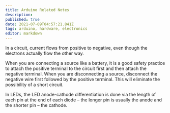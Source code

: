 ```yaml
---
title: Arduino Related Notes
description: 
published: true
date: 2021-07-09T04:57:21.841Z
tags: arduino, hardware, electronics
editor: markdown
---
```


In a circuit, current flows from positive to negative, even though the electrons actually flow the other way.

 When you are connecting a source like a battery, it is a good safety practice to attach the positive terminal to the circuit first and then attach the negative terminal. When you are disconnecting a source, disconnect the negative wire first followed by the positive terminal. This will eliminate the possibility of a short circuit.
 
 In LEDs, the LED anode-cathode differentiation is done via the length of each pin at the end of each diode – the longer pin is usually the anode and the shorter pin – the cathode.